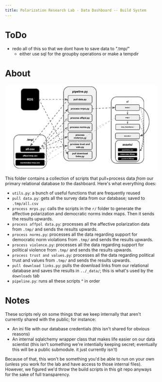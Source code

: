 ```yaml
---
title: Polarization Research Lab - Data Dashboard -- Build System
---
```


# ToDo

- redo all of this so that we dont have to save data to ".tmp/"
	- either use sql for the groupby operations or make a tempdir

# About

![pipeline](_/pipeline.png)

This folder contains a collection of scripts that pull+process data _from_ our primary relational database _to_ the dashboard. Here's what everything does:

- `utils.py`: a bunch of useful functions that are frequently reused
- `pull data.py`: gets all the survey data from our database; saved to `.tmp/all.csv`
- `process mrps.py`: calls the scripts in the `r/` folder to generate the affective polarization and democratic norms index maps. Then it sends the results upwards.
- `process affpol data.py`: processes all the affective polarization data from `.tmp/` and sends the results upwards.
- `process norms.py`: processes all the data regarding support for democratic norm violations from `.tmp/` and sends the results upwards.
- `process violence.py`: processes all the data regarding support for political violence from `.tmp/` and sends the results upwards.
- `process trust and values.py`: processes all the data regarding political trust and values from `.tmp/` and sends the results upwards.
- `pull download links.py`: pulls the download links from our relational database and saves the results in `../_data/`; this is what's used by the `downloads` tab
- `pipeline.py`: runs all these scripts ^ in order

# Notes

These scripts rely on some things that we keep internally that aren't currently shared with the public; for instance:

- An ini file with our database credentials (this isn't shared for obvious reasons)
- An internal sqlalchemy wrapper class that makes life easier on our data scientist (this isn't something we're intentially keeping secret; eventually this will be a public submodule. it just currently isn't)

Because of that, this won't be something you'd be able to run on your own (unless you work for the lab and have access to those internal files). However, we figured we'd throw the build scripts in this git repo anyways for the sake of full transparency.

